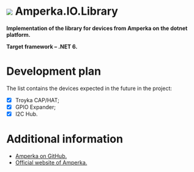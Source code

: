 # <img src="https://github.com/GhostlyRaven/troyka-cap-dotnet/raw/master/logos/amperka-logo-32.png"></img> **Amperka.IO.Library**

**Implementation of the library for devices from Amperka on the dotnet platform.**

**Target framework – .NET 6.**

# Development plan
The list contains the devices expected in the future in the project:
- [x] Troyka CAP/HAT;
- [x] GPIO Expander;
- [x] I2C Hub.

# Additional information

* [Amperka on GitHub.](https://github.com/amperka)
* [Official website of Amperka.](https://amperka.com/)
